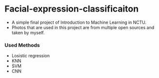 # Facial-expression-classificaiton
- A simple final project of Introduction to Machine Learning in NCTU.
- Photos that are used in this project are from multiple open sources and taken by myself.
### Used Methods
- Losistic regression
- KNN
- SVM
- CNN

